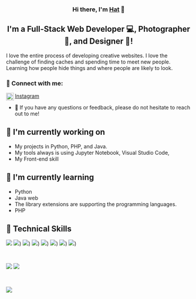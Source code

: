 <h3 align="center">
Hi there, I'm <a href="https://www.facebook.com/profile.php?id=100035508373396" target="_blank" rel="noreferrer">Hat</a> 👋
</h3>

<h2 align="center">
I'm a Full-Stack Web Developer 💻, Photographer 📸, and Designer 🎨!
</h2> 

I love the entire process of developing creative websites. I love the challenge of finding caches and spending time to meet new people. Learning how people hide things and where people are likely to look.

### 🤝 Connect with me:
<a href="https://www.instagram.com/hathat.particle/"><img align="left" src="https://raw.githubusercontent.com/yushi1007/yushi1007/main/images/instagram.svg" alt="SAMUEL | Instagram" width="21px"/>Instagram</a>
</br>
- 💬 If you have any questions or feedback, please do not hesitate to reach out to me!

## 🔭 I'm currently working on

- My projects in Python, PHP, and Java.
- My tools always is using Jupyter Notebook, Visual Studio Code, 
- My Front-end skill

## 🌱 I'm currently learning

- Python
- Java web
- The library extensions are supporting the programming languages.
- PHP

## 💼 Technical Skills

![](https://img.shields.io/badge/Code-React-informational?style=flat&logo=react&color=61DAFB)
![](https://img.shields.io/badge/Code-JavaScript-informational?style=flat&logo=javascript&color=F7DF1E))
![](https://img.shields.io/badge/Code-Python-informational?style=flat&logo=python&color=3776AB"))
![](https://img.shields.io/badge/Code-Java-informational?style=flat&logo=java&color=007396"))
![](https://img.shields.io/badge/Code-PHP-informational?style=flat&logo=php&color=777BB4"))
![](https://img.shields.io/badge/Code-HTML5-informational?style=flat&logo=html5&color=E34F26"))
![](https://img.shields.io/badge/Database-SQL_Server-informational?style=flat&logo=microsoft-sql-server&color=CC2927"))
![](https://img.shields.io/badge/Database-phpMyAdmin-informational?style=flat&logo=phpmyadmin&color=4479A1"))

</br>

![](https://img.shields.io/badge/Style-Bootstrap-informational?style=flat&logo=Bootstrap&color=7952B3)
![](https://img.shields.io/badge/Style-CSS3-informational?style=flat&logo=CSS3&color=1572B6)



</br>

![](https://img.shields.io/badge/Tools-Figma-informational?style=flat&logo=Figma&color=F24E1E)

